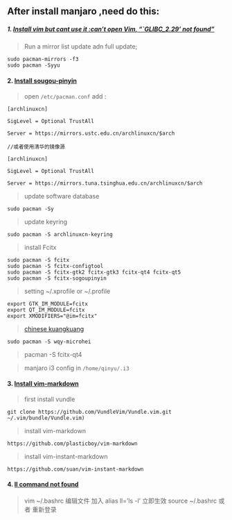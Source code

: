 ## After install manjaro ,need do this:

##### 1. [ Install vim but cant use it :can’t open Vim, “`GLIBC_2.29’ not found”](https://forum.manjaro.org/t/cant-open-vim-glibc-2-29-not-found/89583/2)
 > Run a mirror list update adn full update;
 
 ```
 sudo pacman-mirrors -f3
 sudo pacman -Syyu
 ```


#### 2. [Install sougou-pinyin ](https://www.cnblogs.com/tonyc/p/8231667.html) 

> open `/etc/pacman.conf` add :
  ```
  [archlinuxcn]

SigLevel = Optional TrustAll

Server = https://mirrors.ustc.edu.cn/archlinuxcn/$arch

//或者使用清华的镜像源

[archlinuxcn]

SigLevel = Optional TrustAll

Server = https://mirrors.tuna.tsinghua.edu.cn/archlinuxcn/$arch
  ```
> update software database
```
sudo pacman -Sy
```
> update keyring
```
sudo pacman -S archlinuxcn-keyring
```


> install Fcitx
```
sudo pacman -S fcitx
sudo pacman -S fcitx-configtool
sudo pacman -S fcitx-gtk2 fcitx-gtk3 fcitx-qt4 fcitx-qt5
sudo pacman -S fcitx-sogoupinyin
```
> setting ~/.xprofile  or ~/.profile
```
export GTK_IM_MODULE=fcitx
export QT_IM_MODULE=fcitx
export XMODIFIERS="@im=fcitx"
```
> [chinese kuangkuang](https://blog.csdn.net/UNIONDONG/article/details/96495534) 
```
sudo pacman -S wqy-microhei 
```
> pacman -S fcitx-qt4


> manjaro i3 config in  `/home/qinyu/.i3`


#### 3. [Install vim-markdown](https://github.com/plasticboy/vim-markdown)

>  first install vundle 
```
git clone https://github.com/VundleVim/Vundle.vim.git ~/.vim/bundle/Vundle.vim)
```
> install vim-markdown
```
https://github.com/plasticboy/vim-markdown
```
> install vim-instant-markdown
```
https://github.com/suan/vim-instant-markdown
```
#### 4. [ll command not found](https://blog.csdn.net/qq_27292113/article/details/69942507)
>  vim ~/.bashrc 编辑文件   加入 alias ll=’ls -l’
>  立即生效 source ~/.bashrc 或者 重新登录




